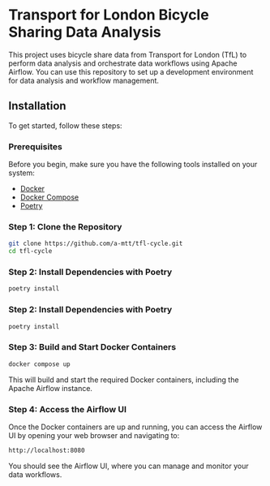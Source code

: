 # Transport for London Bicycle Sharing Data Analysis

This project uses bicycle share data from Transport for London (TfL) to perform data analysis and orchestrate data workflows using Apache Airflow. You can use this repository to set up a development environment for data analysis and workflow management.

## Installation

To get started, follow these steps:

### Prerequisites

Before you begin, make sure you have the following tools installed on your system:

- [Docker](https://www.docker.com/get-started)
- [Docker Compose](https://docs.docker.com/compose/install/)
- [Poetry](https://python-poetry.org/docs/)

### Step 1: Clone the Repository

```bash
git clone https://github.com/a-mtt/tfl-cycle.git
cd tfl-cycle
```

### Step 2: Install Dependencies with Poetry
```bash
poetry install
```

### Step 2: Install Dependencies with Poetry
```bash
poetry install
```

### Step 3: Build and Start Docker Containers
```bash
docker compose up
```
This will build and start the required Docker containers, including the Apache Airflow instance.

### Step 4: Access the Airflow UI
Once the Docker containers are up and running, you can access the Airflow UI by opening your web browser and navigating to:
```bash
http://localhost:8080
```

You should see the Airflow UI, where you can manage and monitor your data workflows.
